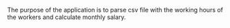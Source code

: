 The purpose of the application is to parse csv file with the working hours of the workers and calculate
monthly salary.